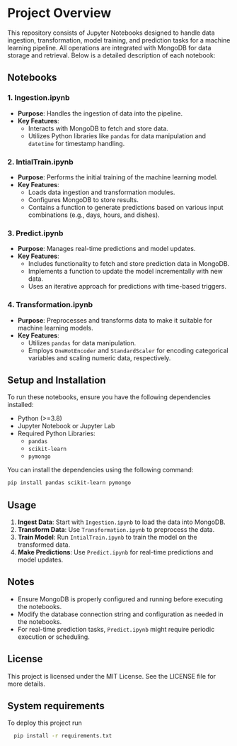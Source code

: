 # Project Overview

This repository consists of Jupyter Notebooks designed to handle data ingestion, transformation, model training, and prediction tasks for a machine learning pipeline. All operations are integrated with MongoDB for data storage and retrieval. Below is a detailed description of each notebook:

## Notebooks

### 1. Ingestion.ipynb

- **Purpose**: Handles the ingestion of data into the pipeline.
- **Key Features**:
  - Interacts with MongoDB to fetch and store data.
  - Utilizes Python libraries like `pandas` for data manipulation and `datetime` for timestamp handling.

### 2. IntialTrain.ipynb

- **Purpose**: Performs the initial training of the machine learning model.
- **Key Features**:
  - Loads data ingestion and transformation modules.
  - Configures MongoDB to store results.
  - Contains a function to generate predictions based on various input combinations (e.g., days, hours, and dishes).

### 3. Predict.ipynb

- **Purpose**: Manages real-time predictions and model updates.
- **Key Features**:
  - Includes functionality to fetch and store prediction data in MongoDB.
  - Implements a function to update the model incrementally with new data.
  - Uses an iterative approach for predictions with time-based triggers.

### 4. Transformation.ipynb

- **Purpose**: Preprocesses and transforms data to make it suitable for machine learning models.
- **Key Features**:
  - Utilizes `pandas` for data manipulation.
  - Employs `OneHotEncoder` and `StandardScaler` for encoding categorical variables and scaling numeric data, respectively.

## Setup and Installation

To run these notebooks, ensure you have the following dependencies installed:

- Python (>=3.8)
- Jupyter Notebook or Jupyter Lab
- Required Python Libraries:
  - `pandas`
  - `scikit-learn`
  - `pymongo`

You can install the dependencies using the following command:

```bash
pip install pandas scikit-learn pymongo
```

## Usage

1. **Ingest Data**: Start with `Ingestion.ipynb` to load the data into MongoDB.
2. **Transform Data**: Use `Transformation.ipynb` to preprocess the data.
3. **Train Model**: Run `IntialTrain.ipynb` to train the model on the transformed data.
4. **Make Predictions**: Use `Predict.ipynb` for real-time predictions and model updates.

## Notes

- Ensure MongoDB is properly configured and running before executing the notebooks.
- Modify the database connection string and configuration as needed in the notebooks.
- For real-time prediction tasks, `Predict.ipynb` might require periodic execution or scheduling.

## License

This project is licensed under the MIT License. See the LICENSE file for more details.

## System requirements

To deploy this project run

```bash
  pip install -r requirements.txt
```

